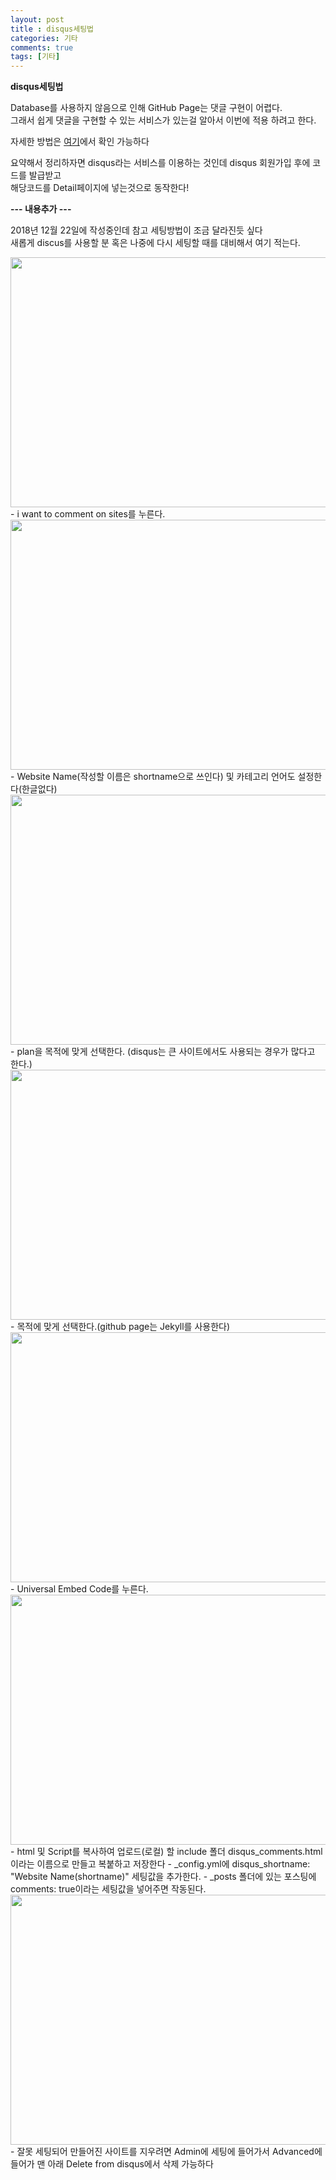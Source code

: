 ```yaml
---
layout: post
title : disqus세팅법
categories: 기타
comments: true
tags: [기타]
---
```


**disqus세팅법**   

Database를 사용하지 않음으로 인해 GitHub Page는 댓글 구현이 어렵다.   
그래서 쉽게 댓글을 구현할 수 있는 서비스가 있는걸 알아서 이번에 적용 하려고 한다. 

자세한 방법은 <a href="https://devmjun.github.io/archive/addComments">여기</a>에서 확인 가능하다 

요약해서 정리하자면 disqus라는 서비스를 이용하는 것인데 disqus 회원가입 후에 코드를 발급받고  
해당코드를 Detail페이지에 넣는것으로 동작한다! 

**--- 내용추가 ---** 

2018년 12월 22일에 작성중인데 참고 세팅방법이 조금 달라진듯 싶다   
새롭게 discus를 사용할 분 혹은 나중에 다시 세팅할 때를 대비해서 여기 적는다.

<img width="600" height="400" src="/blog/images/20181222disqusImage/1.png"/>
- i want to comment on sites를 누른다.   

<img width="600" height="400" src="/blog/images/20181222disqusImage/2.png"/>
- Website Name(작성할 이름은 shortname으로 쓰인다) 및 카테고리 언어도 설정한다(한글없다)   
   
<img width="600" height="400" src="/blog/images/20181222disqusImage/3.png"/>
- plan을 목적에 맞게 선택한다.    
   (disqus는 큰 사이트에서도 사용되는 경우가 많다고 한다.)   

<img width="600" height="400" src="/blog/images/20181222disqusImage/4.png"/>   
- 목적에 맞게 선택한다.(github page는 Jekyll를 사용한다)  
  
<img width="600" height="400" src="/blog/images/20181222disqusImage/5.png"/>   
- Universal Embed Code를 누른다.   

<img width="600" height="400" src="/blog/images/20181222disqusImage/6.png"/>
- html 및 Script를 복사하여 업로드(로컬) 할 include 폴더    disqus_comments.html이라는 이름으로 만들고 복붙하고 저장한다
- _config.yml에 disqus_shortname: "Website Name(shortname)"  세팅값을 추가한다.
-  _posts 폴더에 있는 포스팅에 comments: true이라는 세팅값을 넣어주면 작동된다.
 
<img width="600" height="400" src="/blog/images/20181222disqusImage/7.png"/>
- 잘못 세팅되어 만들어진 사이트를 지우려면 Admin에 세팅에 들어가서 Advanced에 들어가 맨 아래 Delete from disqus에서 삭제 가능하다







